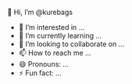 
 
 
 👋 Hi, I’m @kurebags
- 👀 I’m interested in ...
- 🌱 I’m currently learning ...
- 💞️ I’m looking to collaborate on ...
- 📫 How to reach me ...
- 😄 Pronouns: ...
- ⚡ Fun fact: ...

<!---
kurebags/kurebags is a ✨ special ✨ repository because its `README.md` (this file) appears on your GitHub profile.
You can click the Preview link to take a look at your changes.
--->
